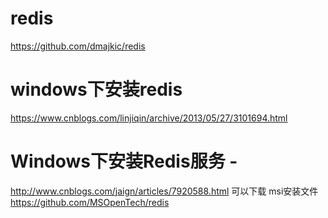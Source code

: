 # redis
https://github.com/dmajkic/redis

# windows下安装redis
https://www.cnblogs.com/linjiqin/archive/2013/05/27/3101694.html

# Windows下安装Redis服务 -
http://www.cnblogs.com/jaign/articles/7920588.html
可以下载 msi安装文件 https://github.com/MSOpenTech/redis
